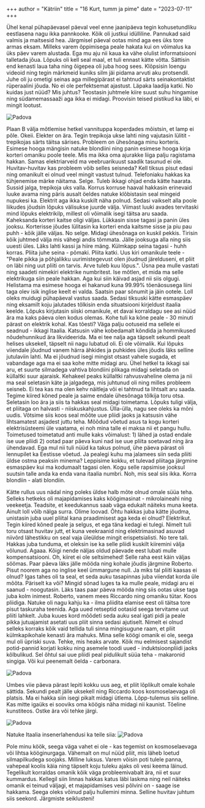 +++
author = "Kätriin"
title = "16 Kurt, tumm ja pime"
date = "2023-07-11"
+++

Ühel kenal pühapäevasel päeval veel enne jaanipäeva tegin kohusetundliku eestlasena nagu ikka pannkooke. Kõik oli justkui idülliline. Pannukad said valmis ja maitsesid hea. Järgmisel päeval ootas mind aga ees üks tore armas eksam. Milleks varem õppimisega peale hakata kui on võimalus ka üks päev varem alustada. Ega mu aju nii kaua ka vähe olulist informatsiooni talletada jõua. Lõpuks oli kell seal maal, et tuli ennast kätte võtta. Sättisin end kenasti laua taha ning õigepea oli juba hoog sees. Klõpsisin loengu videoid ning tegin märkmeid kuniks silm jäi pidama arvuti aku protsendil. Juhe oli ju ometigi seinas aga millegipärast ei tahtnud särts seinakontaktist rüperaalini jõuda. No ei ole perfektsemat ajastust. Läpaka laadija katki. No kuidas just nüüd? Mis juhtus? Teostasin juhtmele kiire suust suhu hingamise ning südamemassaaži aga ikka ei midagi. Proovisin teised pistikud ka läbi, ei mingit lootust. 

![Padova](/images/16-1.JPG)

Plaan B välja mõtlemise hetkel vannituppa koperdades mõistsin, et lamp ei põle. Okeii. Elekter on ära. Tegin trepikoja ukse lahti ning vajutasin lülitit - trepikojas särts täitsa särises. Probleem on ühesõnaga minu korteris. Esimese hooga mängisin natuke blondiini ning panin esimese hooga kirja korteri omaniku poole teele. Mis ma ikka oma ajurakke liiga palju ragistama hakkan. Samas elektriarveid ma veebruarikuust saadik tasunud ei ole. Huvitav-huvitav kas probleem võib selles seisneda? Kell tiksus pisut edasi ning omanikult ei olnud veel mingit vastust tulnud. Telefoniaku hakkas ka tühjenemise märke näitama. Selge. Tuleb ikkagi ohjad enda kätte haarata. Sussid jalga, trepikoja uks valla. Korrus korruse haaval hakkasin erinevaid luuke avama ning päris ausalt öeldes natuke klõbistasin seal mingeid nupukesi ka. Elektrit aga ikka kuskilt näha polnud. Sedasi vaikselt alla poole liikudes jõudsin lõpuks välisukse juurde välja. Viimast luuki avades tervitaski mind lõpuks elektrikilp, millest oli võimalik isegi täitsa aru saada. Kaheksanda korteri kaitse oligi väljas. Lükkasin sisse tagasi ja panin üles jooksu. Korterisse jõudes lülitasin ka korteri enda kaitsme sisse ja piu pau puhh - kõik jälle väljas. No selge. Midagi ühesõnaga on kuskil pekkis. Tirisin kõik juhtmed välja mis vähegi andis tõmmata. Jälle jooksuga alla ning siis uuesti üles. Läks lahti kassi ja hiire mäng. Külmkapp seina tagasi - huhh korras. Pliita juhe seina - põmaki. Pliita katki. Uus kiri omanikule teele - "Peale pikka ja põhjalikku uurimistegevust olen jõudnud järelduseni, et pliit on läbi ning uut pliiti on tarvis. Arve tuleb kuu lõpus.". Üsna pea mulle vastati ning saadeti nimekiri elektrike numbritest. Ise mõtlen, et mida ma selle elektrikuga siin peale hakkan. Aga kui siin käivad asjad nii siis olgugi. Helistama ma esimese hooga ei hakanud kuna 99.99% tõenäosusega liini taga olev isik inglise keelt ei valda. Saatsin paar sõnumit ja jäin ootele. Loll oleks muidugi pühapäeval vastus saada. Sedasi tiksuski kätte esmaspäev ning eksamilt koju jalutades tõlkisin enda situatsiooni kirjeldust itaalia keelde. Lõpuks kirjutasin siiski omanikule, et davai korraldagu see asi nüüd ära ma kaks päeva olen kodus olemas. Kohe tuli ka kõne peale - 30 minuti pärast on elektrik kohal. Kas tõesti? Väga palju ootuseid ma sellele ei seadnud - ikkagi Itaalia. 
Katsusin vähe kobedamalt kõndida ja hommikused nõudehunnikud ära likvideerida. Ma ei tee nalja aga täpselt sekundi pealt helises uksekell, täpselt nii nagu lubatud oli. Ei ole võimalik. Kui lõpuks viiendale jõudnud vanem härra ähkides ja puhkides üles jõudis läks selline jutulaviin lahti. Ma ei jõudnud isegi mingist otsast vahele sugada, et vabandage aga ma ei saa kohe mitte midagi aru. Ühel hetkel ta ikkagi sai aru, et suurte silmadega vahtiva blondiini plikaga midagi seletada on küllaltki suur ajaraisk. Kehakeel peaks küllaltki rahvusvaheline olema ja nii ma seal seletasin käte ja jalgadega, mis juhtunud oli ning milles probleem seisneb. Ei tea kas ma olen kehv näitleja või ei tahtnud ta lihtsalt aru saada. Tegime kiired kõned peale ja saime endale ühesõnaga tõlkija toru otsa. Seletasin loo ära ja siis ta hakkas seal midagi toimetama. Lõpuks tuligi välja, et pliitaga on halvasti - niiskuskahjustus. Ülla-ülla, nagu see oleks ka mõni uudis. Võtsime siis koos seal mõõte uue pliidi jaoks ja katsusin vähe lihtsamatest asjadest juttu teha. Mõõdud võetud asus ta kogu korteri elektrisüsteemi üle vaatama, ei noh mina talle ei maksa nii et pangu hullu. Toimetused toimetatud anti mulle kaks võimalust: 1) lähed ja ostad endale ise uue pliidi 2) ootad paar päeva kuni nad ise uue pliita soetavad ning ära ühendavad. Ega mul nii tuli nüüd ka takus polnud, ühe päeva pärast oli lennupilet ka Eestisse võetud. Ja pealegi kuhu ma jalamees siin seda pliiti üldse ostma peaksin minema? Leppisime kokku, et tulevad pliitaga järgmine esmaspäev kui ma kodumaalt tagasi olen. Kogu selle rapsimise jooksul suutsin talle anda ka enda vana itaalia numbri. Noh, mis seal siis ikka. Korra blondiin - alati blondiin. 

Kätte rullus uus nädal ning poleks üldse halb mõte olnud omale süüa teha. Selleks hetkeks oli majapidamises kaks köögimasinat - mikrolaineahi ning veekeetja. Teadsite, et keedukannus saab väga edukalt näiteks muna keeta. Ainult loll võib nälga surra. Olime loovad. Õhtu hakkas juba kätte jõudma, unistasin juba uuel pliital kana praadimisest aga keda ei olnud? Elektrikut. Tegin kiired kõned peale ja selgus, et ega täna kedagi ei tulegi. Nimelt tuli toru otsast huvitav jutt, et kuna veekraanid ning elektrimasinad asuvad niivõrd lähestikku on seal vaja üleüldse mingit erispetsialisti. No tere tali. Hakkas juba tunduma, et oleksin ise ka selle pliidi kuskilt kiiremini välja võlunud. Agaaa. Kõigi nende näljas oldud päevade eest lubati mulle kompensatsiooni. Oh, kiiret ei ole seltsimehed! Selle raha eest käin väljas söömas. Paar päeva läks jälle mööda ning kohale jõudis järgmine Roberto. Pisut noorem aga no inglise keel ümmargune null. Ja miks tal pliiti kaasas ei olnud? Igas tahes oli ta seal, et seda auku tasapinnas juba viiendat korda üle mõõta. Päriselt ka või? Mingid sõnad luges ta ka mulle peale, midagi aru ei saanud - noogutasin. Läks taas paar päeva mööda ning siis ootas ukse taga juba kolm inimest. Roberto, vanem mees Riccardo ning omaniku tütar. Koos pliidiga. Natuke oli nagu kahju ka - ilma pliidita elamise eest oli täitsa tore pisut taskuraha teenida. Aga uued retseptid ootasid seega tervitame uut pliiti lahkelt. Juba kuues kord mõõdeti seda auku seal igati pidi ja peale pikka jutuajamist asetati uus pliit sinna sedasi ajutiselt. Nimelt ei olnud selleks korraks kõik vaid tellida tuli sinna mingisugune raam, et pliit külmkapikohale kenasti ära mahuks. Mina selle köögi omanik ei ole, seega mul oli üpriski suva. Tehke, mis heaks arvate. Kõik mu eelmisest sajandist potid-pannid korjati kokku ning asemele toodi uued - induktsioonpliidi jaoks kõlbulikud. Sel õhtul sai uue pliidi peal pidulikult süüa teha - makaronid singiga. Või kui peenemalt öelda - carbonara. 

![Padova](/images/16-2.jpg)

Umbes viie päeva pärast lepiti kokku uus aeg, et pliit lõplikult omale kohale sättida. Sekundi pealt jälle uksekell ning Riccardo koos kosmoselaevaga oli platsis. Ma ei hakka siin isegi pikalt midagi ütlema. Lõpp-tulemus siis selline. Kas mitte igaüks ei sooviks oma köögis näha midagi nii kaunist. Tõeline kunstiteos. Ostke ära või tehke järgi.

![Padova](/images/16-3.jpg)

Natuke Itaalia insenerlahendusi ka teile siia:
![Padova](/images/16-4.JPG)

Pole minu köök, seega väga vahet ei ole - kas tegemist on kosmoselaevaga või lihtsa kööginurgaga. Vähemalt on mul nüüd pliit, mis läheb loetud silmapilkudega soojaks. Milline luksus. Varem võisin poti tulele panna, vahepeal koolis käia ning täpselt koju tuleku ajaks oli vesi keema läinud. Tegelikult korraldas omanik kõik väga probleemivabalt ära, nii et suur kummardus. Kellegil siin linnas hakkas katus läbi laskma ning neil näiteks omanik ei teinud väljagi, et majapidamises vesi põlvini on - saage ise hakkama. Seega oleks võinud palju hullemini minna. Selline huvitav juhtum siis seekord. Järgmiste seiklusteni!

